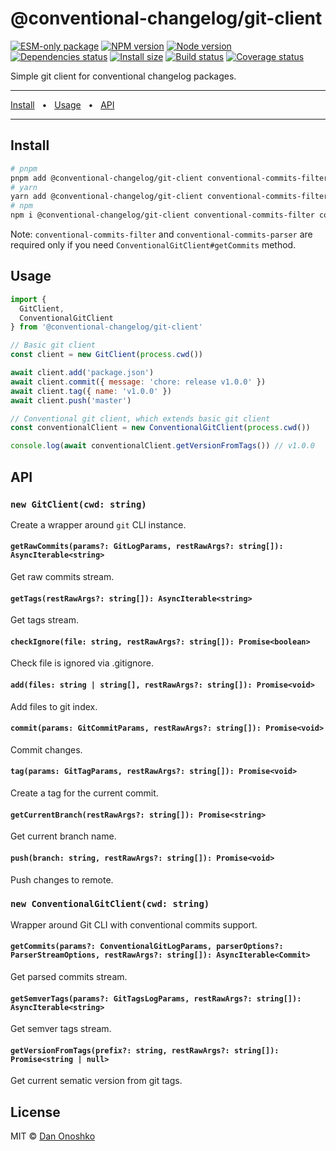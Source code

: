# @conventional-changelog/git-client

[![ESM-only package][package]][package-url]
[![NPM version][npm]][npm-url]
[![Node version][node]][node-url]
[![Dependencies status][deps]][deps-url]
[![Install size][size]][size-url]
[![Build status][build]][build-url]
[![Coverage status][coverage]][coverage-url]

[package]: https://img.shields.io/badge/package-ESM--only-ffe536.svg
[package-url]: https://nodejs.org/api/esm.html

[npm]: https://img.shields.io/npm/v/@conventional-changelog/git-client.svg
[npm-url]: https://npmjs.com/package/@conventional-changelog/git-client

[node]: https://img.shields.io/node/v/@conventional-changelog/git-client.svg
[node-url]: https://nodejs.org

[deps]: https://img.shields.io/librariesio/release/npm/@conventional-changelog/git-client
[deps-url]: https://libraries.io/npm/@conventional-changelog/git-client/tree

[size]: https://packagephobia.com/badge?p=@conventional-changelog/git-client
[size-url]: https://packagephobia.com/result?p=@conventional-changelog/git-client

[build]: https://img.shields.io/github/actions/workflow/status/conventional-changelog/conventional-changelog/tests.yaml?branch=master
[build-url]: https://github.com/conventional-changelog/conventional-changelog/actions

[coverage]: https://coveralls.io/repos/github/conventional-changelog/conventional-changelog/badge.svg?branch=master
[coverage-url]: https://coveralls.io/github/conventional-changelog/conventional-changelog?branch=master

Simple git client for conventional changelog packages.

<hr />
<a href="#install">Install</a>
<span>&nbsp;&nbsp;•&nbsp;&nbsp;</span>
<a href="#usage">Usage</a>
<span>&nbsp;&nbsp;•&nbsp;&nbsp;</span>
<a href="#api">API</a>
<br />
<hr />

## Install

```bash
# pnpm
pnpm add @conventional-changelog/git-client conventional-commits-filter conventional-commits-parser
# yarn
yarn add @conventional-changelog/git-client conventional-commits-filter conventional-commits-parser
# npm
npm i @conventional-changelog/git-client conventional-commits-filter conventional-commits-parser
```

Note: `conventional-commits-filter` and `conventional-commits-parser` are required only if you need `ConventionalGitClient#getCommits` method.

## Usage

```js
import {
  GitClient,
  ConventionalGitClient
} from '@conventional-changelog/git-client'

// Basic git client
const client = new GitClient(process.cwd())

await client.add('package.json')
await client.commit({ message: 'chore: release v1.0.0' })
await client.tag({ name: 'v1.0.0' })
await client.push('master')

// Conventional git client, which extends basic git client
const conventionalClient = new ConventionalGitClient(process.cwd())

console.log(await conventionalClient.getVersionFromTags()) // v1.0.0
```

## API

### `new GitClient(cwd: string)`

Create a wrapper around `git` CLI instance.

#### `getRawCommits(params?: GitLogParams, restRawArgs?: string[]): AsyncIterable<string>`

Get raw commits stream.

#### `getTags(restRawArgs?: string[]): AsyncIterable<string>`

Get tags stream.

#### `checkIgnore(file: string, restRawArgs?: string[]): Promise<boolean>`

Check file is ignored via .gitignore.

#### `add(files: string | string[], restRawArgs?: string[]): Promise<void>`

Add files to git index.

#### `commit(params: GitCommitParams, restRawArgs?: string[]): Promise<void>`

Commit changes.

#### `tag(params: GitTagParams, restRawArgs?: string[]): Promise<void>`

Create a tag for the current commit.

#### `getCurrentBranch(restRawArgs?: string[]): Promise<string>`

Get current branch name.

#### `push(branch: string, restRawArgs?: string[]): Promise<void>`

Push changes to remote.

### `new ConventionalGitClient(cwd: string)`

Wrapper around Git CLI with conventional commits support.

#### `getCommits(params?: ConventionalGitLogParams, parserOptions?: ParserStreamOptions, restRawArgs?: string[]): AsyncIterable<Commit>`

Get parsed commits stream.

#### `getSemverTags(params?: GitTagsLogParams, restRawArgs?: string[]): AsyncIterable<string>`

Get semver tags stream.

#### `getVersionFromTags(prefix?: string, restRawArgs?: string[]): Promise<string | null>`

Get current sematic version from git tags.

## License

MIT © [Dan Onoshko](https://github.com/dangreen)
